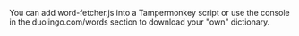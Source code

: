 You can add word-fetcher.js into a Tampermonkey script or use the console in the duolingo.com/words section to download your "own" dictionary.
